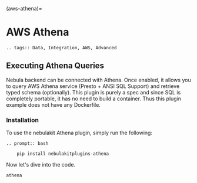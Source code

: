 (aws-athena)=

# AWS Athena

```{eval-rst}
.. tags:: Data, Integration, AWS, Advanced
```

## Executing Athena Queries

Nebula backend can be connected with Athena. Once enabled, it allows you to query AWS Athena service (Presto + ANSI SQL Support) and retrieve typed schema (optionally).
This plugin is purely a spec and since SQL is completely portable, it has no need to build a container. Thus this plugin example does not have any Dockerfile.

### Installation

To use the nebulakit Athena plugin, simply run the following:

```{eval-rst}
.. prompt:: bash

    pip install nebulakitplugins-athena
```

Now let's dive into the code.

```{auto-examples-toc}
athena
```
